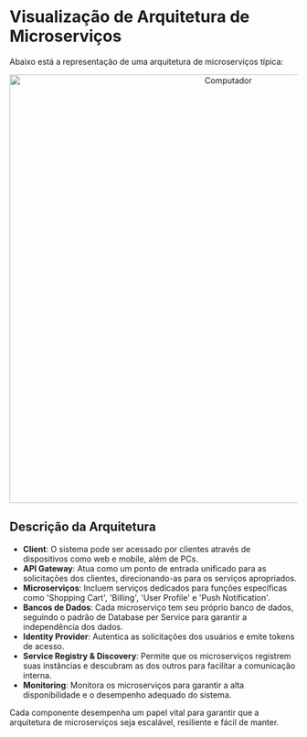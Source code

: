 
# Visualização de Arquitetura de Microserviços

Abaixo está a representação de uma arquitetura de microserviços típica:

<div style="text-align:center;">
  <img src="simpleExample.png" style="width:750px; max-width:100%;" alt="Computador">
</div>

## Descrição da Arquitetura

- **Client**: O sistema pode ser acessado por clientes através de dispositivos como web e mobile, além de PCs.
- **API Gateway**: Atua como um ponto de entrada unificado para as solicitações dos clientes, direcionando-as para os serviços apropriados.
- **Microserviços**: Incluem serviços dedicados para funções específicas como 'Shopping Cart', 'Billing', 'User Profile' e 'Push Notification'.
- **Bancos de Dados**: Cada microserviço tem seu próprio banco de dados, seguindo o padrão de Database per Service para garantir a independência dos dados.
- **Identity Provider**: Autentica as solicitações dos usuários e emite tokens de acesso.
- **Service Registry & Discovery**: Permite que os microserviços registrem suas instâncias e descubram as dos outros para facilitar a comunicação interna.
- **Monitoring**: Monitora os microserviços para garantir a alta disponibilidade e o desempenho adequado do sistema.

Cada componente desempenha um papel vital para garantir que a arquitetura de microserviços seja escalável, resiliente e fácil de manter.


